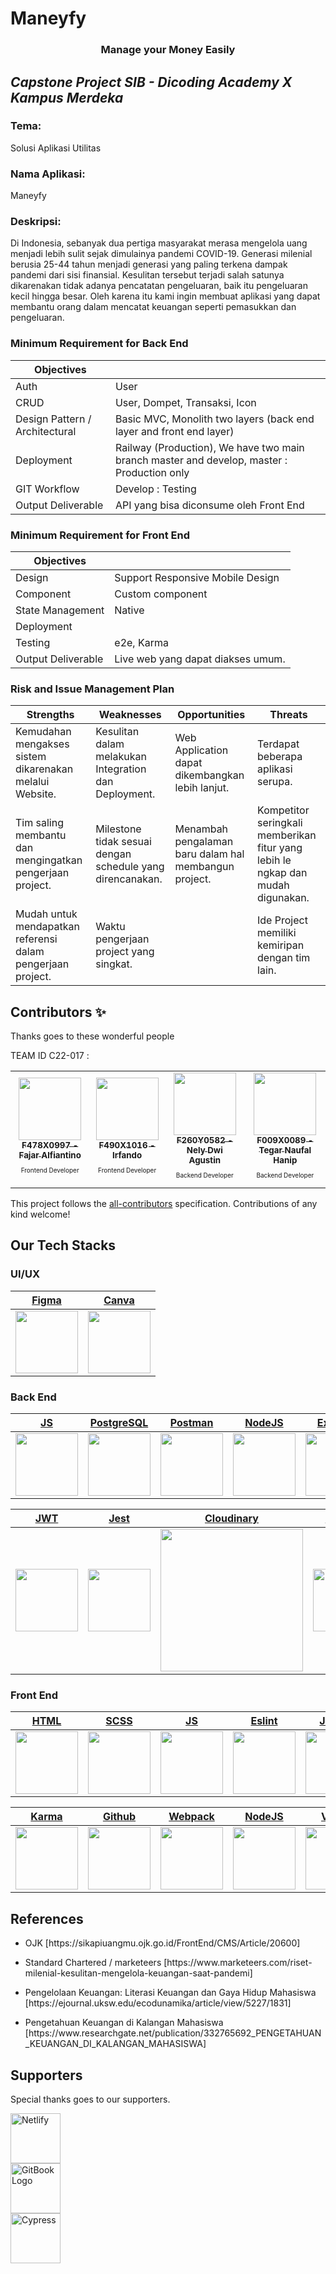 # Maneyfy

<p align="center">
  <h3 align="center">Manage your Money Easily</h3>
</p>

## _Capstone Project SIB - Dicoding Academy X Kampus Merdeka_

### Tema:
Solusi Aplikasi Utilitas

### Nama Aplikasi:
Maneyfy

### Deskripsi:
Di Indonesia, sebanyak dua pertiga masyarakat merasa mengelola uang menjadi lebih sulit sejak dimulainya pandemi COVID-19. Generasi milenial berusia 25-44 tahun menjadi generasi yang paling terkena dampak pandemi dari sisi finansial. Kesulitan tersebut terjadi salah satunya dikarenakan tidak adanya pencatatan pengeluaran, baik itu pengeluaran kecil hingga besar. Oleh karena itu kami ingin membuat aplikasi yang dapat membantu orang dalam mencatat keuangan seperti pemasukkan dan pengeluaran.

### Minimum Requirement for Back End

| Objectives |  |
| ------ | ------ |
| Auth | User |
| CRUD | User, Dompet, Transaksi, Icon |
| Design Pattern / Architectural | Basic MVC, Monolith two layers (back end layer and front end layer) |
| Deployment | Railway (Production), We have two main branch master and develop, master : Production only |
| GIT Workflow | Develop : Testing |
| Output Deliverable | API yang bisa diconsume oleh Front End |

### Minimum Requirement for Front End

| Objectives |  |
| ------ | ------ |
| Design | Support Responsive Mobile Design |
| Component | Custom component |
| State Management | Native |
| Deployment |  |
| Testing | e2e, Karma |
| Output Deliverable | Live web yang dapat diakses umum. |

### Risk and Issue Management Plan

| Strengths | Weaknesses | Opportunities | Threats |
| ------ | ------ | ------ | ------ |
| Kemudahan mengakses sistem dikarenakan melalui Website. | Kesulitan dalam melakukan Integration dan Deployment. | Web Application dapat dikembangkan lebih lanjut. | Terdapat beberapa aplikasi serupa. |
| Tim saling membantu dan mengingatkan pengerjaan project. | Milestone tidak sesuai dengan schedule yang direncanakan. | Menambah pengalaman baru dalam hal membangun project. | Kompetitor seringkali memberikan fitur yang lebih le ngkap dan mudah digunakan. |
| Mudah untuk mendapatkan referensi dalam pengerjaan project. | Waktu pengerjaan project yang singkat. |  | Ide Project memiliki kemiripan dengan tim lain. |

## Contributors ✨

Thanks goes to these wonderful people

<!-- ALL-CONTRIBUTORS-LIST:START - Do not remove or modify this section -->
<!-- prettier-ignore-start -->
<!-- markdownlint-disable -->
<table>
  <tr>
    TEAM ID C22-017 :
    <td align="center"><a href="https://github.com/fajaralf"><img src="https://avatars.githubusercontent.com/u/91827168?v=4" width="100px;" alt=""/><br /><sub><b>F478X0997 - Fajar Alfiantino</b></sub></a><br /><p style="font-size:10px">Frontend Developer</p></td>
    <td align="center"><a href="https://github.com/IrfandoAritonang"><img src="https://avatars.githubusercontent.com/u/75372211?v=4" width="100px;" alt=""/><br /><sub><b>F490X1016 - Irfando</b></sub></a><br /><p style="font-size:10px">Frontend Developer</p></td>
    <td align="center"><a href="https://github.com/nee18"><img src="https://avatars.githubusercontent.com/u/99226926?v=4" width="100px;" alt=""/><br /><sub><b>F260Y0582 - Nely Dwi Agustin</b></sub></a><br /><p style="font-size:10px">Backend Developer</p></td>
    <td align="center"><a href="https://github.com/TegarNH"><img src="https://avatars.githubusercontent.com/u/55114771?v=4" width="100px;" alt=""/><br /><sub><b>F009X0089 - Tegar Naufal Hanip</b></sub></a><br /><p style="font-size:10px">Backend Developer</p></td>
  </tr>
</table>

<!-- markdownlint-restore -->
<!-- prettier-ignore-end -->

<!-- ALL-CONTRIBUTORS-LIST:END -->

This project follows the [all-contributors](https://github.com/all-contributors/all-contributors) specification. Contributions of any kind welcome!

## Our Tech Stacks

### UI/UX
| [Figma](https://www.figma.com/)      | [Canva](https://www.canva.com/id_id/)      |
|------------|------------|
| <img src="https://user-images.githubusercontent.com/60727435/174691354-6a8a8794-60a1-4520-887f-0ca62bc2fd3e.svg" width="100"> | <img src="https://upload.wikimedia.org/wikipedia/commons/0/08/Canva_icon_2021.svg" width="100"> |

### Back End
| [JS](https://developer.mozilla.org/en-US/docs/Web/JavaScript)      | [PostgreSQL](https://www.postgresql.org/)      | [Postman](https://www.postman.com/)      | [NodeJS](https://nodejs.org/en/)      | [Express](https://expressjs.com/)      | [Sequelize](https://sequelize.org/)      |
|-------------|-------------|-------------|-------------|-------------|-------------|
| <img src="https://www.computerhope.com/jargon/j/javascript.png" width="100"> | <img src="https://upload.wikimedia.org/wikipedia/commons/2/29/Postgresql_elephant.svg" width="100"> | <img src="https://miro.medium.com/max/640/1*4b2A9LnOXidRaqXXU8CZMA.webp" width="100"> | <img src="https://user-images.githubusercontent.com/60727435/174690843-9fdfac60-e4c0-4ae8-a565-8212bd720ace.png" width="100"> | <img src="https://img2.pngdownload.id/20180614/aut/kisspng-node-js-express-js-javascript-solution-stack-web-a-5b22b9d544a3c5.7437956215290024532812.jpg" width="100"> | <img src="https://sequelize.org/img/logo.svg" width="100"> |

| [JWT](https://jwt.io/)      | [Jest](https://jestjs.io/)      | [Cloudinary](https://cloudinary.com/)      | [Railway](https://railway.app/)      | [Github](https://github.com/)      |
|-------------|-------------|-------------|-------------|-------------|
| <img src="https://jwt.io/img/pic_logo.svg" width="100"> | <img src="https://cdn.freebiesupply.com/logos/large/2x/jest-logo-png-transparent.png" width="100"> | <img src="https://upload.wikimedia.org/wikipedia/commons/b/b2/Cloudinary_logo.svg" width="228"> | <img src="https://railway.app/brand/logo-light.png" width="100"> | <img src="https://github.githubassets.com/images/modules/logos_page/Octocat.png" width="100"> |

### Front End
| [HTML](https://www.w3schools.com/html/)      | [SCSS](https://sass-lang.com/)      | [JS](https://developer.mozilla.org/en-US/docs/Web/JavaScript)      | [Eslint](https://eslint.org/)      | [Jquery](https://jquery.com/)      | [Bootstrap](https://getbootstrap.com/)      |
|-------------|-------------|-------------|-------------|-------------|-------------|
| <img src="https://upload.wikimedia.org/wikipedia/commons/6/61/HTML5_logo_and_wordmark.svg" width="100"> | <img src="https://upload.wikimedia.org/wikipedia/commons/9/96/Sass_Logo_Color.svg" width="100"> | <img src="https://www.computerhope.com/jargon/j/javascript.png" width="100"> | <img src="https://upload.wikimedia.org/wikipedia/commons/e/e3/ESLint_logo.svg" width="100"> | <img src="https://static.javatpoint.com/jquerypages/images/jquery-tutorial.jpg" width="100"> | <img src="https://upload.wikimedia.org/wikipedia/commons/b/b2/Bootstrap_logo.svg" width="100"> |

| [Karma](https://karma-runner.github.io/latest/index.html)      | [Github](https://github.com/)      | [Webpack](https://webpack.js.org/)      |[NodeJS](https://nodejs.org/en/)      | [Vercel](https://vercel.com/)      | [Prettier](https://prettier.io/)      |
|-------------|-------------|-------------|-------------|-------------|-------------|
| <img src="https://karma-runner.github.io/assets/img/banner.png" width="100"> | <img src="https://github.githubassets.com/images/modules/logos_page/Octocat.png" width="100"> | <img src="https://raw.githubusercontent.com/webpack/media/master/logo/icon.png" width="100"> | <img src="https://user-images.githubusercontent.com/60727435/174690843-9fdfac60-e4c0-4ae8-a565-8212bd720ace.png" width="100"> | <img src="https://karmanivero.us/assets/images/vercel-logo.png" width="100"> | <img src="https://avatars.githubusercontent.com/u/25822731?s=200&v=4" width="100"> |

## References
<ul>
  <li><p>OJK [https://sikapiuangmu.ojk.go.id/FrontEnd/CMS/Article/20600]</p></li>
  <li><p>Standard Chartered / marketeers [https://www.marketeers.com/riset-milenial-kesulitan-mengelola-keuangan-saat-pandemi]</p></li>
  <li><p>Pengelolaan Keuangan: Literasi Keuangan dan Gaya Hidup Mahasiswa [https://ejournal.uksw.edu/ecodunamika/article/view/5227/1831]</p></li>
  <li><p>Pengetahuan Keuangan di Kalangan Mahasiswa [https://www.researchgate.net/publication/332765692_PENGETAHUAN_KEUANGAN_DI_KALANGAN_MAHASISWA]</p></li>
</ul>

## Supporters

Special thanks goes to our supporters.

<p>
  <a href="https://www.netlify.com/" target="_blank" rel="noopener noreferrer"><img height="80" src="https://dicoding-web-img.sgp1.cdn.digitaloceanspaces.com/original/commons/certificate_logo.png" alt="Netlify"></a><br/>
  <a href="https://www.gitbook.com/" target="_blank" rel="noopener noreferrer"><img height="80" src="https://kampusmerdeka.kemdikbud.go.id/static/media/logo-white@2x.5330316a.webp" alt="GitBook Logo"></a></br>
  <a href="https://www.cypress.io/" target="_blank" rel="noopener noreferrer"><img height="80" alt="Cypress" src="https://kampusmerdeka.kemdikbud.go.id/static/media/logo-pendidikan@2x.0ce0acdc.webp" /></a>
</p>
